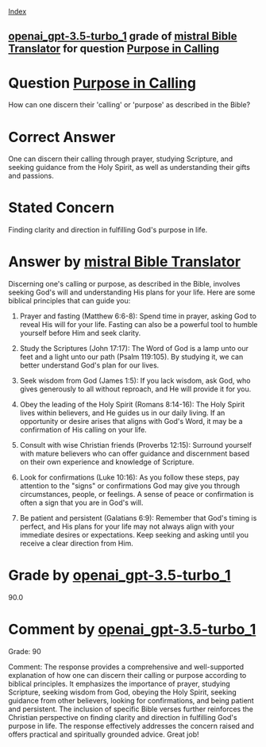 
[Index](../../../../index.md)
## [openai_gpt-3.5-turbo_1](../../../grading_models/openai_gpt-3.5-turbo_1.md) grade of [mistral Bible Translator](../../../answering_models/mistral_Bible_Translator.md) for question [Purpose in Calling](../../../questions/Purpose_in_Calling.md)

# Question [Purpose in Calling](../../../questions/Purpose_in_Calling.md)
How can one discern their 'calling' or 'purpose' as described in the Bible?

# Correct Answer
One can discern their calling through prayer, studying Scripture, and seeking guidance from the Holy Spirit, as well as understanding their gifts and passions.

# Stated Concern
Finding clarity and direction in fulfilling God's purpose in life.

# Answer by [mistral Bible Translator](../../../answering_models/mistral_Bible_Translator.md)
 Discerning one's calling or purpose, as described in the Bible, involves seeking God's will and understanding His plans for your life. Here are some biblical principles that can guide you:

1. Prayer and fasting (Matthew 6:6-8): Spend time in prayer, asking God to reveal His will for your life. Fasting can also be a powerful tool to humble yourself before Him and seek clarity.

2. Study the Scriptures (John 17:17): The Word of God is a lamp unto our feet and a light unto our path (Psalm 119:105). By studying it, we can better understand God's plan for our lives.

3. Seek wisdom from God (James 1:5): If you lack wisdom, ask God, who gives generously to all without reproach, and He will provide it for you.

4. Obey the leading of the Holy Spirit (Romans 8:14-16): The Holy Spirit lives within believers, and He guides us in our daily living. If an opportunity or desire arises that aligns with God's Word, it may be a confirmation of His calling on your life.

5. Consult with wise Christian friends (Proverbs 12:15): Surround yourself with mature believers who can offer guidance and discernment based on their own experience and knowledge of Scripture.

6. Look for confirmations (Luke 10:16): As you follow these steps, pay attention to the "signs" or confirmations God may give you through circumstances, people, or feelings. A sense of peace or confirmation is often a sign that you are in God's will.

7. Be patient and persistent (Galatians 6:9): Remember that God's timing is perfect, and His plans for your life may not always align with your immediate desires or expectations. Keep seeking and asking until you receive a clear direction from Him.

# Grade by [openai_gpt-3.5-turbo_1](../../../grading_models/openai_gpt-3.5-turbo_1.md)
90.0

# Comment by [openai_gpt-3.5-turbo_1](../../../grading_models/openai_gpt-3.5-turbo_1.md)
Grade: 90

Comment: The response provides a comprehensive and well-supported explanation of how one can discern their calling or purpose according to biblical principles. It emphasizes the importance of prayer, studying Scripture, seeking wisdom from God, obeying the Holy Spirit, seeking guidance from other believers, looking for confirmations, and being patient and persistent. The inclusion of specific Bible verses further reinforces the Christian perspective on finding clarity and direction in fulfilling God's purpose in life. The response effectively addresses the concern raised and offers practical and spiritually grounded advice. Great job!
